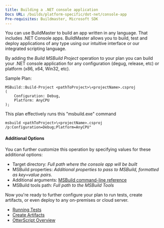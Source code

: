 ```yaml
---
title: Building a .NET console application 
Docs URL: /builds/platform-specific/dot-net/console-app
Pre-requisites: Buildmaster, Microsoft SDK
---
```


You can use BuildMaster to build an app written in any language. That includes .NET Console apps. BuildMaster allows you to build, test and deploy applications of any type using our intuitive interface or our integrated scripting language. 

By adding the _Build MSBuild Project_ operation to your plan you can build your .NET console application for any configuration (degug, release, etc) or platform (x86, x64, Win32, etc). 

Sample Plan:
```
MSBuild::Build-Project <pathToProject>\<projectName>.csproj
(
    Configuration: Debug,
    Platform: AnyCPU
);
```

This plan effectively runs this "msbuild.exe" command
```
msbuild <pathToProject>\<projectName>.csproj /p:Configuration=Debug;Platform=AnyCPU"
```


#### Additional Options
You can further customize this operation by specifying values for these additional options:

- Target directory: _Full path where the console app will be built_
- MSBuild properties: _Additional properties to pass to MSBuild, formatted as key=value pairs._
- Additional arguments: [MSBuild command-line reference](https://docs.microsoft.com/en-us/visualstudio/msbuild/msbuild-command-line-reference?view=vs-2019) 
- MSBuild tools path: _Full path to the MSBuild Tools_


Now you're ready to further configure your plan to run tests, create artifacts, or even deploy to any on-premises or cloud server. 

- [Running Tests](https://inedo.com/support/documentation/buildmaster/core-concepts/builds-and-ci/unit-tests)
- [Create Artifacts](https://inedo.com/support/documentation/buildmaster/builds/create-artifact)
- [OtterScript Overview](https://inedo.com/support/documentation/buildmaster/execution-engine/overview)